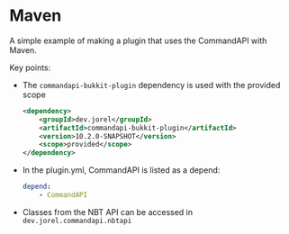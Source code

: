 # Maven

A simple example of making a plugin that uses the CommandAPI with Maven.

Key points:

- The `commandapi-bukkit-plugin` dependency is used with the provided scope

  ```xml
  <dependency>
      <groupId>dev.jorel</groupId>
      <artifactId>commandapi-bukkit-plugin</artifactId>
      <version>10.2.0-SNAPSHOT</version>
      <scope>provided</scope>
  </dependency>
  ```

- In the plugin.yml, CommandAPI is listed as a depend:

  ```yaml
  depend:
      - CommandAPI
  ```

- Classes from the NBT API can be accessed in `dev.jorel.commandapi.nbtapi`
